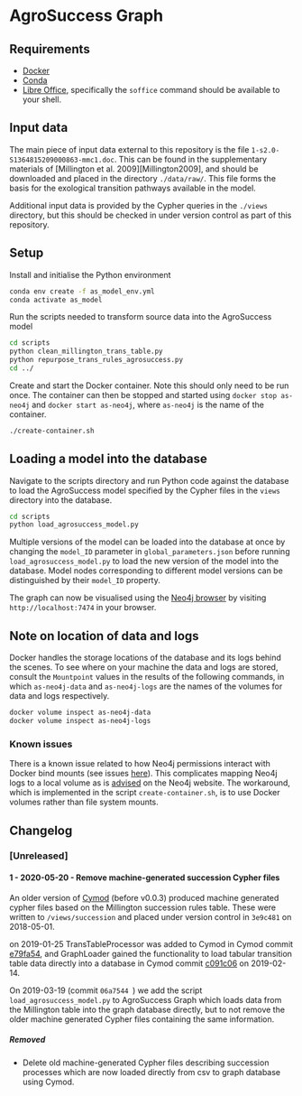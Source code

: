 # AgroSuccess Graph

## Requirements

- [Docker](https://docs.docker.com/install/)
- [Conda](https://docs.conda.io/en/latest/)
- [Libre Office](https://www.libreoffice.org/), specifically the `soffice`
  command should be available to your shell.

## Input data

The main piece of input data external to this repository is the file
`1-s2.0-S1364815209000863-mmc1.doc`. This can be found in the supplementary
materials of [Millington et al. 2009][Millington2009], and should be
downloaded and placed in the directory `./data/raw/`. This file forms the
basis for the exological transition pathways available in the model.

Additional input data is provided by the Cypher queries in the `./views`
directory, but this should be checked in under version control as part of this
repository.

## Setup

Install and initialise the Python environment

```bash
conda env create -f as_model_env.yml
conda activate as_model
```

Run the scripts needed to transform source data into the AgroSuccess model

```bash
cd scripts
python clean_millington_trans_table.py
python repurpose_trans_rules_agrosuccess.py
cd ../
```

Create and start the Docker container. Note this should only need to be run
once. The container can then be stopped and started using
`docker stop as-neo4j` and `docker start as-neo4j`, where `as-neo4j` is the
name of the container.

```bash
./create-container.sh
```

## Loading a model into the database

Navigate to the scripts directory and run Python code against the database to
load the AgroSuccess model specified by the Cypher files in the `views` directory
into the database.

```bash
cd scripts
python load_agrosuccess_model.py
```

Multiple versions of the model can be loaded into the database at once by
changing the `model_ID` parameter in `global_parameters.json` before running
`load_agrosuccess_model.py` to load the new version of the model into the database.
Model nodes corresponding to different model versions can be distinguished by
their `model_ID` property.

The graph can now be visualised using the
[Neo4j browser](https://neo4j.com/developer/neo4j-browser/) by visiting
`http://localhost:7474` in your browser.

## Note on location of data and logs

Docker handles the storage locations of the database and its logs behind the
scenes. To see where on your machine the data and logs are stored, consult the
`Mountpoint` values in the results of the following commands, in which
`as-neo4j-data` and `as-neo4j-logs` are the names of the volumes for data and
logs respectively.

```bash
docker volume inspect as-neo4j-data
docker volume inspect as-neo4j-logs
```

### Known issues

There is a known issue related to how Neo4j permissions interact with Docker
bind mounts (see issues
[here](https://github.com/neo4j/docker-neo4j/issues/130)). This complicates
mapping Neo4j logs to a local volume as is
[advised](https://neo4j.com/developer/docker-run-neo4j/) on the Neo4j website.
The workaround, which is implemented in the script `create-container.sh`, is
to use Docker volumes rather than file system mounts.

## Changelog

### [Unreleased]

#### 1 - 2020-05-20 - Remove machine-generated succession Cypher files

An older version of [Cymod](https://github.com/lanecodes/cymod) (before v0.0.3) produced machine generated cypher files based on the Millington succession rules table. These were written to `/views/succession` and placed under version control in `3e9c481` on 2018-05-01.

on 2019-01-25 TransTableProcessor was added to Cymod in Cymod commit [e79fa54](https://github.com/lanecodes/cymod/commit/e79fa545d68e59f4608bdb99992402ed4f6ec7fb), and GraphLoader gained the functionality to load tabular transition table data directly into a database in Cymod commit [c091c06](https://github.com/lanecodes/cymod/commit/c091c06f3b049d272df2925d6ab11f7865330552) on 2019-02-14.

On 2019-03-19 (commit `06a7544 `) we add the script `load_agrosuccess_model.py` to AgroSuccess Graph which loads data from the Millington table into the graph database directly, but to not remove the older machine generated Cypher files containing the same information.

##### Removed

- Delete old machine-generated Cypher files describing succession processes which are now loaded directly from csv to graph database using Cymod.
